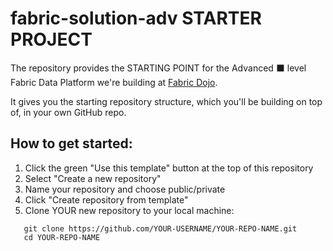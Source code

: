 # fabric-solution-adv STARTER PROJECT

The repository provides the STARTING POINT for the Advanced ⬛ level Fabric Data Platform we're building at [Fabric Dojo](https://skool.com/fabricdojo/about).

It gives you the starting repository structure, which you'll be building on top of, in your own GitHub repo. 

## How to get started:

1. Click the green "Use this template" button at the top of this repository
2. Select "Create a new repository"
3. Name your repository and choose public/private
4. Click "Create repository from template"
5. Clone YOUR new repository to your local machine:
```
   git clone https://github.com/YOUR-USERNAME/YOUR-REPO-NAME.git
   cd YOUR-REPO-NAME
```

